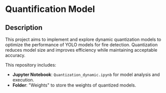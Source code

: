 # Quantification Model

## Description

This project aims to implement and explore dynamic quantization models to optimize the performance of YOLO models for fire detection. Quantization reduces model size and improves efficiency while maintaining acceptable accuracy.

This repository includes:
- **Jupyter Notebook**: `Quantization_dynamic.ipynb` for model analysis and execution.
- **Folder**: "Weights" to store the weights of quantized models.
